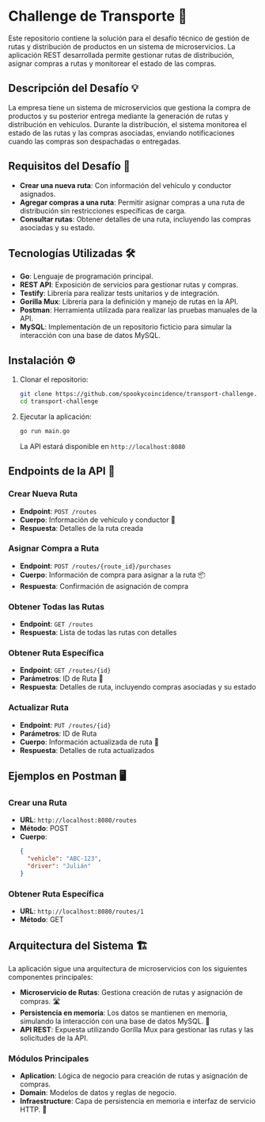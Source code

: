 # Challenge de Transporte 🚚

Este repositorio contiene la solución para el desafío técnico de gestión de rutas y distribución de productos en un sistema de microservicios. La aplicación REST desarrollada permite gestionar rutas de distribución, asignar compras a rutas y monitorear el estado de las compras.

## Descripción del Desafío  💡 

La empresa tiene un sistema de microservicios que gestiona la compra de productos y su posterior entrega mediante la generación de rutas y distribución en vehículos. Durante la distribución, el sistema monitorea el estado de las rutas y las compras asociadas, enviando notificaciones cuando las compras son despachadas o entregadas.


## Requisitos del Desafío  📝 

- **Crear una nueva ruta**: Con información del vehículo y conductor asignados.
- **Agregar compras a una ruta**: Permitir asignar compras a una ruta de distribución sin restricciones específicas de carga.
- **Consultar rutas**: Obtener detalles de una ruta, incluyendo las compras asociadas y su estado.

## Tecnologías Utilizadas  🛠️ 

- **Go**: Lenguaje de programación principal.
- **REST API**: Exposición de servicios para gestionar rutas y compras.
- **Testify**: Librería para realizar tests unitarios y de integración.
- **Gorilla Mux**: Librería para la definición y manejo de rutas en la API.
- **Postman**: Herramienta utilizada para realizar las pruebas manuales de la API.
- **MySQL**: Implementación de un repositorio ficticio para simular la interacción con una base de datos MySQL.

## Instalación ⚙️ 

1. Clonar el repositorio:
   ```bash
   git clone https://github.com/spookycoincidence/transport-challenge.git
   cd transport-challenge
   ```

2. Ejecutar la aplicación:
   ```bash
   go run main.go
   ```
   La API estará disponible en `http://localhost:8080`

## Endpoints de la API 🔧

### Crear Nueva Ruta
- **Endpoint**: `POST /routes`
- **Cuerpo**: Información de vehículo y conductor 🚗
- **Respuesta**: Detalles de la ruta creada

### Asignar Compra a Ruta
- **Endpoint**: `POST /routes/{route_id}/purchases`
- **Cuerpo**: Información de compra para asignar a la ruta 📦
- **Respuesta**: Confirmación de asignación de compra

### Obtener Todas las Rutas
- **Endpoint**: `GET /routes`
- **Respuesta**: Lista de todas las rutas con detalles

### Obtener Ruta Específica
- **Endpoint**: `GET /routes/{id}`
- **Parámetros**: ID de Ruta  🔑
- **Respuesta**: Detalles de ruta, incluyendo compras asociadas y su estado

### Actualizar Ruta
- **Endpoint**: `PUT /routes/{id}`
- **Parámetros**: ID de Ruta
- **Cuerpo**: Información actualizada de ruta  🔄
- **Respuesta**: Detalles de ruta actualizados

## Ejemplos en Postman 🖥️

### Crear una Ruta
- **URL**: `http://localhost:8080/routes`
- **Método**: POST
- **Cuerpo**:
  ```json
  {
    "vehicle": "ABC-123",
    "driver": "Julián"
  }
  ```

### Obtener Ruta Específica
- **URL**: `http://localhost:8080/routes/1`
- **Método**: GET


## Arquitectura del Sistema 🏗️

La aplicación sigue una arquitectura de microservicios con los siguientes componentes principales:

- **Microservicio de Rutas**: Gestiona creación de rutas y asignación de compras.  🛣️
- **Persistencia en memoria**: Los datos se mantienen en memoria, simulando la interacción con una base de datos MySQL. 🧠
- **API REST**: Expuesta utilizando Gorilla Mux para gestionar las rutas y las solicitudes de la API.

### Módulos Principales

- **Aplication**: Lógica de negocio para creación de rutas y asignación de compras.
- **Domain**: Modelos de datos y reglas de negocio.
- **Infraestructure**: Capa de persistencia en memoria e interfaz de servicio HTTP.  🔌






   
